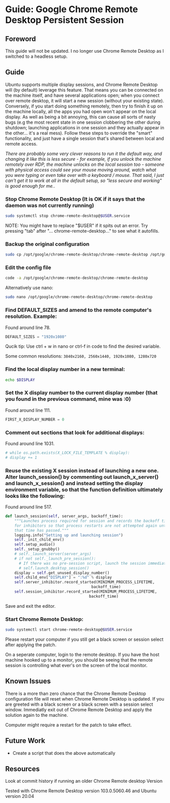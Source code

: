 # Guide: Google Chrome Remote Desktop Persistent Session

## Foreword

This guide will not be updated. I no longer use Chrome Remote Desktop as I switched to a headless setup.

## Guide

Ubuntu supports multiple display sessions, and Chrome Remote Desktop will (by default) leverage this feature. That means you can be connected on the machine itself, and have several applications open; when you connect over remote desktop, it will start a new session (without your existing state). Conversely, if you start doing something remotely, then try to finish it up on the machine locally, all the apps you had open won't appear on the local display. As well as being a bit annoying, this can cause all sorts of nasty bugs (e.g the most recent state in one session clobbering the other during shutdown; launching applications in one session and they actually appear in the other... it's a real mess). Follow these steps to override the "smart" functionality, and just have a single session that's shared between local and remote access.

*There are probably some very clever reasons to run it the default way, and changing it like this is less secure - for example, if you unlock the machine remotely over RDP, the machine unlocks on the local session too - someone with physical access could see your mouse moving around, watch what you were typing or even take over with a keyboard / mouse. That said, I just can't get it to work at all in the default setup, so "less secure and working" is good enough for me.*.

### Stop Chrome Remote Desktop (It is OK if it says that the daemon was not currently running)

```sh
sudo systemctl stop chrome-remote-desktop@$USER.service
```

NOTE: You might have to replace "$USER" if it spits out an error. Try pressing "tab" after "... chrome-remote-desktop..." to see what it autofills.

### Backup the original configuration

```sh
sudo cp /opt/google/chrome-remote-desktop/chrome-remote-desktop /opt/google/chrome-remote-desktop/chrome-remote-desktop.original
```

### Edit the config file

```sh
code -a /opt/google/chrome-remote-desktop/chrome-remote-desktop
```

Alternatively use nano:

```sh
sudo nano /opt/google/chrome-remote-desktop/chrome-remote-desktop
```

### Find DEFAULT_SIZES and amend to the remote computer's resolution. Example:

Found around line 78.

```python
DEFAULT_SIZES = "1920x1080"
```

Qucik tip: Use ctrl + w in nano or ctrl-f in code to find the desired variable.

Some common resolutions: ``3840x2160, 2560x1440, 1920x1080, 1280x720``


### Find the local display number in a new terminal:

```sh
echo $DISPLAY
```

### Set the X display number to the current display number (that you found in the previous command, mine was :0)

Found around line 111.

```python
FIRST_X_DISPLAY_NUMBER = 0
```

### Comment out sections that look for additional displays:

Found around line 1031.

```python
# while os.path.exists(X_LOCK_FILE_TEMPLATE % display):
# display += 1
```

### Reuse the existing X session instead of launching a new one. Alter launch_session() by commenting out launch_x_server() and launch_x_session() and instead setting the display environment variable, so that the function definition ultimately looks like the following:

Found around line 517.

```python
def launch_session(self, server_args, backoff_time):
    """Launches process required for session and records the backoff time
    for inhibitors so that process restarts are not attempted again until
    that time has passed."""
    logging.info("Setting up and launching session")
    self._init_child_env()
    self.setup_audio()
    self._setup_gnubby()
    # self._launch_server(server_args)
    # if not self._launch_pre_session():
      # If there was no pre-session script, launch the session immediately.
      # self.launch_desktop_session()
    display = self.get_unused_display_number()
    self.child_env["DISPLAY"] = ":%d" % display
    self.server_inhibitor.record_started(MINIMUM_PROCESS_LIFETIME,
                                      backoff_time)
    self.session_inhibitor.record_started(MINIMUM_PROCESS_LIFETIME,
                                     backoff_time)
```

Save and exit the editor.

### Start Chrome Remote Desktop:

```sh
sudo systemctl start chrome-remote-desktop@$USER.service
```

Please restart your computer if you still get a black screen or session select after applying the patch.

On a seperate computer, login to the remote desktop. If you have the host machine hooked up to a monitor, you should be seeing that the remote session is controlling what ever's on the screen of the local monitor.

## Known Issues

There is a more than zero chance that the Chrome Remote Desktop configuration file will reset when Chrome Remote Desktop is updated. If you are greeted with a black screen or a black screen with a session select window. Immediatly exit out of Chrome Remote Desktop and apply the solution again to the machine.

Computer might require a restart for the patch to take effect.

## Future Work

* Create a script that does the above automatically

## Resources

Look at commit history if running an older Chrome Remote desktop Version

Tested with Chrome Remote Desktop version 103.0.5060.46 and Ubuntu version 20.04
